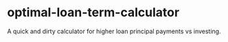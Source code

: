 # optimal-loan-term-calculator
A quick and dirty calculator for higher loan principal payments vs investing.

